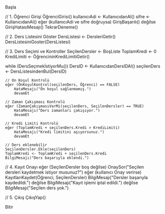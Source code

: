 Başla

// 1. Öğrenci Girişi
ÖğrenciGirisi()
    kullanıcıAdi <- KullanıcıdanAl()
    sifre <- KullanıcıdanAl()
    eğer (kullanıcıAdi ve sifre doğruysa) 
        GirişBaşarılı()
    değilse
        GirişHatasıMesajı()
        TekrarDeneme()

// 2. Ders Listesini Göster
DersListesi <- DersleriGetir()
DersListesiniGoster(DersListesi)

// 3. Ders Seçimi ve Kontroller
SeçilenDersler <- BoşListe
ToplamKredi <- 0
KrediLimiti <- ÖğrencininKrediLimitiGetir()

while (DersSeçmekİstiyorMu())
    DersID <- KullanıcıdanDersIDAl()
    seçilenDers <- DersListesindenBul(DersID)
    
    // Ön Koşul Kontrolü
    eğer (ÖnKoşulKontrol(seçilenDers, Öğrenci) == FALSE)
        HataMesajı("Ön koşul sağlanmamış.")
        devamEt
    
    // Zaman Çakışması Kontrolü
    eğer (ZamanÇakışmasıVarMi(seçilenDers, SeçilenDersler) == TRUE)
        HataMesajı("Ders zamanları çakışıyor.")
        devamEt
    
    // Kredi Limiti Kontrolü
    eğer (ToplamKredi + seçilenDers.Kredi > KrediLimiti)
        HataMesajı("Kredi limitini aşıyorsunuz.")
        devamEt
    
    // Ders eklenebilir
    SeçilenDersler.Ekle(seçilenDers)
    ToplamKredi <- ToplamKredi + seçilenDers.Kredi
    BilgiMesajı("Ders başarıyla eklendi.")

// 4. Kayıt Onayı
eğer (SeçilenDersler boş değilse)
    OnaySor("Seçilen dersleri kaydetmek istiyor musunuz?")
    eğer (kullanıcı Onay verirse)
        KayıtlarıKaydet(Öğrenci, SeçilenDersler)
        BilgiMesajı("Dersler başarıyla kaydedildi.")
    değilse
        BilgiMesajı("Kayıt işlemi iptal edildi.")
değilse
    BilgiMesajı("Seçilen ders yok.")

// 5. Çıkış
ÇıkışYap()

Bitir
